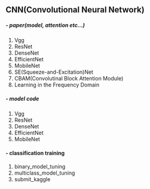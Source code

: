 ## CNN(Convolutional Neural Network)

##### - paper(model, attention etc...)
1. Vgg
2. ResNet
3. DenseNet
4. EfficientNet
5. MobileNet
6. SE(Squeeze-and-Excitation)Net
7. CBAM(Convolutinal Block Attention Module)
8. Learning in the Frequency Domain


##### - model code
1. Vgg
2. ResNet
3. DenseNet
4. EfficientNet
5. MobileNet

#### - classification training
1. binary_model_tuning
2. multiclass_model_tuning
3. submit_kaggle

